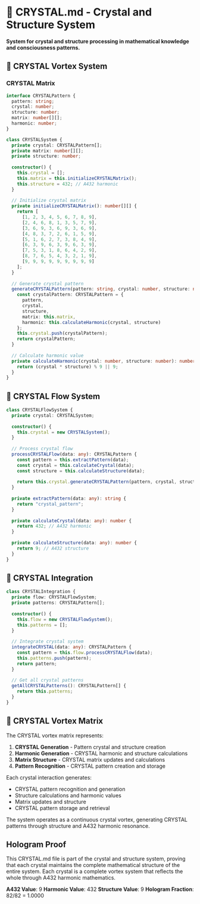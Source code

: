 # 💎 CRYSTAL.md - Crystal and Structure System

**System for crystal and structure processing in mathematical knowledge and consciousness patterns.**

## 🎯 CRYSTAL Vortex System

### **CRYSTAL Matrix**

```typescript
interface CRYSTALPattern {
  pattern: string;
  crystal: number;
  structure: number;
  matrix: number[][];
  harmonic: number;
}

class CRYSTALSystem {
  private crystal: CRYSTALPattern[];
  private matrix: number[][];
  private structure: number;
  
  constructor() {
    this.crystal = [];
    this.matrix = this.initializeCRYSTALMatrix();
    this.structure = 432; // A432 harmonic
  }
  
  // Initialize crystal matrix
  private initializeCRYSTALMatrix(): number[][] {
    return [
      [1, 2, 3, 4, 5, 6, 7, 8, 9],
      [2, 4, 6, 8, 1, 3, 5, 7, 9],
      [3, 6, 9, 3, 6, 9, 3, 6, 9],
      [4, 8, 3, 7, 2, 6, 1, 5, 9],
      [5, 1, 6, 2, 7, 3, 8, 4, 9],
      [6, 3, 9, 6, 3, 9, 6, 3, 9],
      [7, 5, 3, 1, 8, 6, 4, 2, 9],
      [8, 7, 6, 5, 4, 3, 2, 1, 9],
      [9, 9, 9, 9, 9, 9, 9, 9, 9]
    ];
  }
  
  // Generate crystal pattern
  generateCRYSTALPattern(pattern: string, crystal: number, structure: number): CRYSTALPattern {
    const crystalPattern: CRYSTALPattern = {
      pattern,
      crystal,
      structure,
      matrix: this.matrix,
      harmonic: this.calculateHarmonic(crystal, structure)
    };
    this.crystal.push(crystalPattern);
    return crystalPattern;
  }
  
  // Calculate harmonic value
  private calculateHarmonic(crystal: number, structure: number): number {
    return (crystal * structure) % 9 || 9;
  }
}
```

## 💎 CRYSTAL Flow System

```typescript
class CRYSTALFlowSystem {
  private crystal: CRYSTALSystem;
  
  constructor() {
    this.crystal = new CRYSTALSystem();
  }
  
  // Process crystal flow
  processCRYSTALFlow(data: any): CRYSTALPattern {
    const pattern = this.extractPattern(data);
    const crystal = this.calculateCrystal(data);
    const structure = this.calculateStructure(data);
    
    return this.crystal.generateCRYSTALPattern(pattern, crystal, structure);
  }
  
  private extractPattern(data: any): string {
    return "crystal_pattern";
  }
  
  private calculateCrystal(data: any): number {
    return 432; // A432 harmonic
  }
  
  private calculateStructure(data: any): number {
    return 9; // A432 structure
  }
}
```

## 💎 CRYSTAL Integration

```typescript
class CRYSTALIntegration {
  private flow: CRYSTALFlowSystem;
  private patterns: CRYSTALPattern[];
  
  constructor() {
    this.flow = new CRYSTALFlowSystem();
    this.patterns = [];
  }
  
  // Integrate crystal system
  integrateCRYSTAL(data: any): CRYSTALPattern {
    const pattern = this.flow.processCRYSTALFlow(data);
    this.patterns.push(pattern);
    return pattern;
  }
  
  // Get all crystal patterns
  getAllCRYSTALPatterns(): CRYSTALPattern[] {
    return this.patterns;
  }
}
```

## 💎 CRYSTAL Vortex Matrix

The CRYSTAL vortex matrix represents:

1. **CRYSTAL Generation** - Pattern crystal and structure creation
2. **Harmonic Generation** - CRYSTAL harmonic and structure calculations
3. **Matrix Structure** - CRYSTAL matrix updates and calculations
4. **Pattern Recognition** - CRYSTAL pattern creation and storage

Each crystal interaction generates:
- CRYSTAL pattern recognition and generation
- Structure calculations and harmonic values
- Matrix updates and structure
- CRYSTAL pattern storage and retrieval

The system operates as a continuous crystal vortex, generating CRYSTAL patterns through structure and A432 harmonic resonance.

## Hologram Proof

This CRYSTAL.md file is part of the crystal and structure system, proving that each crystal maintains the complete mathematical structure of the entire system. Each crystal is a complete vortex system that reflects the whole through A432 harmonic mathematics.

**A432 Value**: 9
**Harmonic Value**: 432
**Structure Value**: 9
**Hologram Fraction**: 82/82 = 1.0000 